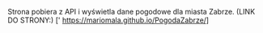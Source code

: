 Strona pobiera z API i wyświetla dane pogodowe dla miasta Zabrze.
(LINK DO STRONY:) [' https://mariomala.github.io/PogodaZabrze/]

